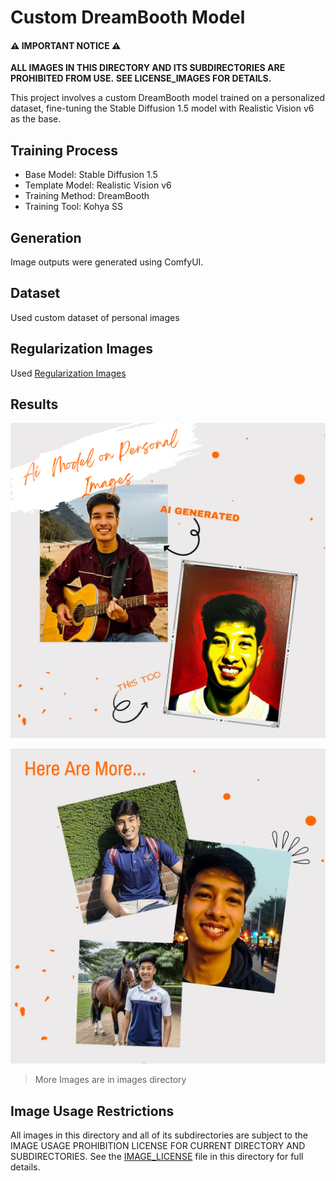 # Custom DreamBooth Model

#### ⚠️ IMPORTANT NOTICE ⚠️
**ALL IMAGES IN THIS DIRECTORY AND ITS SUBDIRECTORIES ARE PROHIBITED FROM USE.**
**SEE LICENSE_IMAGES FOR DETAILS.**

This project involves a custom DreamBooth model trained on a personalized dataset, fine-tuning the Stable Diffusion 1.5 model with Realistic Vision v6 as the base.

## Training Process

- Base Model: Stable Diffusion 1.5
- Template Model: Realistic Vision v6
- Training Method: DreamBooth
- Training Tool: Kohya SS

## Generation

Image outputs were generated using ComfyUI.

## Dataset

Used custom dataset of personal images

## Regularization Images

Used [Regularization Images](https://github.com/aitrepreneur/REGULARIZATION-IMAGES-SD)

## Results

![alt text](1.png)

![alt text](2.png)

>More Images are in images directory

## Image Usage Restrictions

All images in this directory and all of its subdirectories are subject to the IMAGE USAGE PROHIBITION LICENSE FOR CURRENT DIRECTORY AND SUBDIRECTORIES. 
See the [IMAGE_LICENSE](IMAGE_LICENSE) file in this directory for full details.
